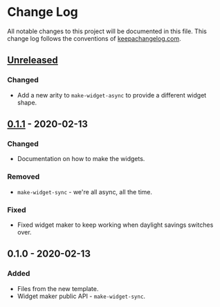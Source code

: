 # Change Log
All notable changes to this project will be documented in this file. This change log follows the conventions of [keepachangelog.com](http://keepachangelog.com/).

## [Unreleased]
### Changed
- Add a new arity to `make-widget-async` to provide a different widget shape.

## [0.1.1] - 2020-02-13
### Changed
- Documentation on how to make the widgets.

### Removed
- `make-widget-sync` - we're all async, all the time.

### Fixed
- Fixed widget maker to keep working when daylight savings switches over.

## 0.1.0 - 2020-02-13
### Added
- Files from the new template.
- Widget maker public API - `make-widget-sync`.

[Unreleased]: https://github.com/your-name/urban-disco/compare/0.1.1...HEAD
[0.1.1]: https://github.com/your-name/urban-disco/compare/0.1.0...0.1.1

